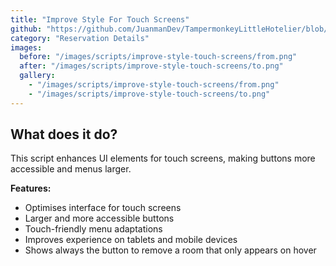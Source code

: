 ```yaml
---
title: "Improve Style For Touch Screens"
github: "https://github.com/JuanmanDev/TampermonkeyLittleHotelier/blob/main/frontdesk/reservationDetails/improveStyleForTouchScreens.user.js"
category: "Reservation Details"
images:
  before: "/images/scripts/improve-style-touch-screens/from.png"
  after: "/images/scripts/improve-style-touch-screens/to.png"
  gallery:
    - "/images/scripts/improve-style-touch-screens/from.png"
    - "/images/scripts/improve-style-touch-screens/to.png"
---
```


## What does it do?

This script enhances UI elements for touch screens, making buttons more accessible and menus larger.

**Features:**
- Optimises interface for touch screens
- Larger and more accessible buttons
- Touch-friendly menu adaptations
- Improves experience on tablets and mobile devices
- Shows always the button to remove a room that only appears on hover
